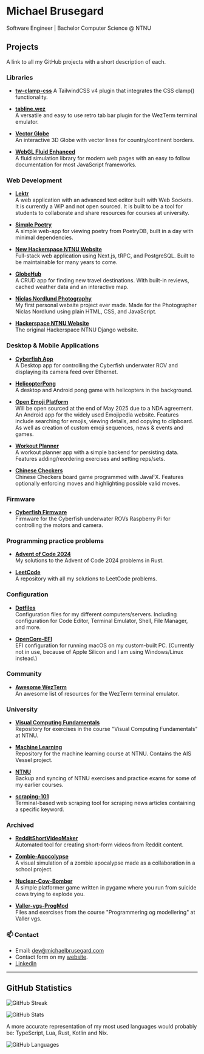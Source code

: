 # Michael Brusegard

Software Engineer | Bachelor Computer Science @ NTNU

## Projects

A link to all my GitHub projects with a short description of each.

### Libraries

- **[tw-clamp-css](https://github.com/michaelbrusegard/tw-clamp-css)**
A TailwindCSS v4 plugin that integrates the CSS clamp() functionality. 

- **[tabline.wez](https://github.com/michaelbrusegard/tabline.wez)**  
  A versatile and easy to use retro tab bar plugin for the WezTerm terminal emulator.

- **[Vector Globe](https://github.com/michaelbrusegard/vector-globe)**  
  An interactive 3D Globe with vector lines for country/continent borders.

- **[WebGL Fluid Enhanced](https://github.com/michaelbrusegard/WebGL-Fluid-Enhanced)**  
  A fluid simulation library for modern web pages with an easy to follow documentation for most JavaScript frameworks.

### Web Development

- **[Lektr](https://github.com/Lektr/website)**  
  A web application with an advanced text editor built with Web Sockets. It is currently a WiP and not open sourced. It is built to be a tool for students to collaborate and share resources for courses at university.

- **[Simple Poetry](https://github.com/michaelbrusegard/simple-poetry)**  
  A simple web-app for viewing poetry from PoetryDB, built in a day with minimal dependencies.

- **[New Hackerspace NTNU Website](https://github.com/hackerspace-ntnu/website-next)**  
  Full-stack web application using Next.js, tRPC, and PostgreSQL. Built to be maintainable for many years to come.

- **[GlobeHub](https://github.com/michaelbrusegard/Globehub)**  
  A CRUD app for finding new travel destinations. With built-in reviews, cached weather data and an interactive map.

- **[Niclas Nordlund Photography](https://github.com/michaelbrusegard/NiclasNordlundPhotography)**  
  My first personal website project ever made. Made for the Photographer Niclas Nordlund using plain HTML, CSS, and JavaScript.

- **[Hackerspace NTNU Website](https://github.com/hackerspace-ntnu/website)**  
  The original Hackerspace NTNU Django website.

### Desktop & Mobile Applications

- **[Cyberfish App](https://github.com/Lektr/cyberfish-app)**  
  A Desktop app for controlling the Cyberfish underwater ROV and displaying its camera feed over Ethernet.

- **[HelicopterPong](https://github.com/michaelbrusegard/HelicopterPong)**  
  A desktop and Android pong game with helicopters in the background.

- **[Open Emoji Platform](https://github.com/ITP2-G15/OpenEmojiPlatform)**  
  Will be open sourced at the end of May 2025 due to a NDA agreement. An Android app for the widely used Emojipedia website. Features include searching for emojis, viewing details, and copying to clipboard. As well as creation of custom emoji sequences, news & events and games.

- **[Workout Planner](https://github.com/michaelbrusegard/WorkoutPlanner)**  
  A workout planner app with a simple backend for persisting data. Features adding/reordering exercises and setting reps/sets.

- **[Chinese Checkers](https://github.com/michaelbrusegard/ChineseCheckers)**  
  Chinese Checkers board game programmed with JavaFX. Features optionally enforcing moves and highlighting possible valid moves.

### Firmware

- **[Cyberfish Firmware](https://github.com/Lektr/cyberfish-firmware)**  
  Firmware for the Cyberfish underwater ROVs Raspberry Pi for controlling the motors and camera.

### Programming practice problems

- **[Advent of Code 2024](https://github.com/michaelbrusegard/advent-of-code-2024)**  
  My solutions to the Advent of Code 2024 problems in Rust.

- **[LeetCode](https://github.com/michaelbrusegard/LeetCode)**  
  A repository with all my solutions to LeetCode problems.

### Configuration

- **[Dotfiles](https://github.com/michaelbrusegard/dotfiles)**  
  Configuration files for my different computers/servers. Including configuration for Code Editor, Terminal Emulator, Shell, File Manager, and more.

- **[OpenCore-EFI](https://github.com/michaelbrusegard/OpenCore-EFI)**  
  EFI configuration for running macOS on my custom-built PC. (Currently not in use, because of Apple Silicon and I am using Windows/Linux instead.)

### Community

- **[Awesome WezTerm](https://github.com/michaelbrusegard/awesome-wezterm)**  
  An awesome list of resources for the WezTerm terminal emulator.

### University

- **[Visual Computing Fundamentals](https://github.com/michaelbrusegard/visual-computing-fundamentals)**  
Repository for exercises in the course "Visual Computing Fundamentals" at NTNU.

- **[Machine Learning](https://github.com/michaelbrusegard/machine-learning)**  
  Repository for the machine learning course at NTNU. Contains the AIS Vessel project.

- **[NTNU](https://github.com/michaelbrusegard/NTNU)**  
  Backup and syncing of NTNU exercises and practice exams for some of my earlier courses.

- **[scraping-101](https://github.com/michaelbrusegard/scraping-101)**  
  Terminal-based web scraping tool for scraping news articles containing a specific keyword.

### Archived

- **[RedditShortVideoMaker](https://github.com/michaelbrusegard/RedditShortVideoMaker)**  
  Automated tool for creating short-form videos from Reddit content.

- **[Zombie-Apocolypse](https://github.com/michaelbrusegard/Zombie-Apocalypse)**  
  A visual simulation of a zombie apocalypse made as a collaboration in a school project.

- **[Nuclear-Cow-Bomber](https://github.com/michaelbrusegard/Nuclear-Cow-Bomber)**  
  A simple platformer game written in pygame where you run from suicide cows trying to explode you.

- **[Valler-vgs-ProgMod](https://github.com/michaelbrusegard/Valler-vgs-ProgMod)**  
  Files and exercises from the course "Programmering og modellering" at Valler vgs.

### 📫 Contact

- Email: <dev@michaelbrusegard.com>
- Contact form on my [website](https://www.michaelbrusegard.com/#contact).
- [LinkedIn](https://www.linkedin.com/in/michaelbrusegard/)

---

## GitHub Statistics

<p><img align="center" src="https://github-readme-streak-stats-eight.vercel.app/?user=michaelbrusegard&theme=github-dark&hide_border=true&date_format=j%20M%5B%20Y%5D&locale=en&count_private=true&exclude_days=Sun%2CSat&excludeDaysLabel=0D1116" alt="GitHub Streak" /></p>
<p><img align="center" src="https://github-readme-stats.vercel.app/api?username=michaelbrusegard&show_icons=true&hide_border=true&theme=github_dark&locale=en" alt="GitHub Stats" /></p>

A more accurate representation of my most used languages would probably be: TypeScript, Lua, Rust, Kotlin and Nix.
<p><img align="center" src="https://github-readme-stats.vercel.app/api/top-langs?username=michaelbrusegard&show_icons=true&hide_border=true&theme=github_dark&locale=en" alt="GitHub Languages" /></p>
